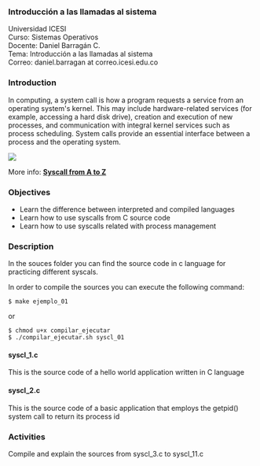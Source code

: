### Introducción a las llamadas al sistema
Universidad ICESI  
Curso: Sistemas Operativos  
Docente: Daniel Barragán C.  
Tema: Introducción a las llamadas al sistema  
Correo: daniel.barragan at correo.icesi.edu.co

### Introduction
In computing, a system call is how a program requests a service from an operating system's kernel. This may include hardware-related services (for example, accessing a hard disk drive), creation and execution of new processes, and communication with integral kernel services such as process scheduling. System calls provide an essential interface between a process and the operating system.

![][1]

More info: [**Syscall from A to Z**][linuxorg-syscalls]

### Objectives
* Learn the difference between interpreted and compiled languages
* Learn how to use syscalls from C source code
* Learn how to use syscalls related with process management

### Description

In the souces folder you can find the source code in c language for practicing different syscals.  

In order to compile the sources you can execute the following command:

```
$ make ejemplo_01
```

or

```
$ chmod u+x compilar_ejecutar
$ ./compilar_ejecutar.sh syscl_01
```

#### syscl_1.c

This is the source code of a hello world application written in C language

#### syscl_2.c

This is the source code of a basic application that employs the getpid() system call to return its
process id

### Activities

Compile and explain the sources from syscl_3.c to syscl_11.c

[linuxorg-syscalls]: https://notes.shichao.io/lkd/ch1/
[1]: images/syscalls.png
